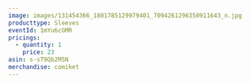 ```yaml
---
image: images/131454366_1801785129979401_7094261296350911643_n.jpg
producttype: Sleeves
eventId: 1mYu6cGMR
pricings:
  - quantity: 1
    price: 23
asin: s-sT9Qb2M5N
merchandise: comiket
---
```

